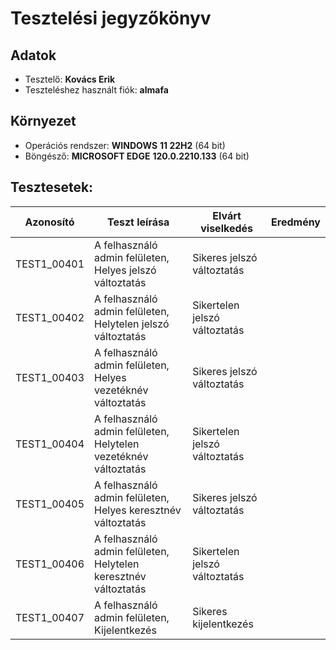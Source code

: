 
# Tesztelési jegyzőkönyv

## Adatok

- Tesztelő: __Kovács Erik__
- Teszteléshez használt fiók: __almafa__

## Környezet

- Operációs rendszer: __WINDOWS__ __11 22H2__ (64 bit)
- Böngésző: __MICROSOFT EDGE__ __120.0.2210.133__ (64 bit)

## Tesztesetek:

| Azonosító   | Teszt leírása                                                   | Elvárt viselkedés             | Eredmény |
|-------------|-----------------------------------------------------------------|-------------------------------|----------|
| TEST1_00401 | A felhasználó admin felületen, Helyes jelszó változtatás        | Sikeres jelszó változtatás    |        |
| TEST1_00402 | A felhasználó admin felületen, Helytelen jelszó változtatás     | Sikertelen jelszó változtatás |        |
| TEST1_00403 | A felhasználó admin felületen, Helyes vezetéknév változtatás    | Sikeres jelszó változtatás    |        |
| TEST1_00404 | A felhasználó admin felületen, Helytelen vezetéknév változtatás | Sikertelen jelszó változtatás |       |
| TEST1_00405 | A felhasználó admin felületen, Helyes keresztnév változtatás    | Sikeres jelszó változtatás    |        |
| TEST1_00406 | A felhasználó admin felületen, Helytelen keresztnév változtatás | Sikertelen jelszó változtatás |        |
| TEST1_00407 | A felhasználó admin felületen, Kijelentkezés                    | Sikeres kijelentkezés         |        |
